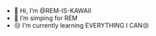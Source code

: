 - 👋 Hi, I’m @REM-IS-KAWAII
- 👀 I’m simping for REM 
- 😒 I’m currently learning EVERYTHING I CAN😢

<!---
REM-IS-KAWAII/REM-IS-KAWAII is a ✨ special ✨ repository because its `README.md` (this file) appears on your GitHub profile.
You can click the Preview link to take a look at your changes.
--->

